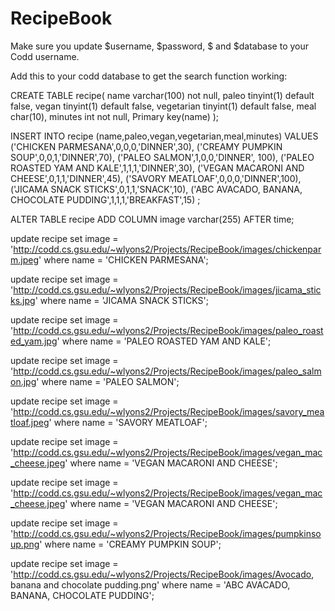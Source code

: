 # RecipeBook


Make sure you update $username, $password, $ and $database to your Codd username.


Add this to your codd database to get the search function working:

CREATE TABLE recipe(
name varchar(100) not null,
paleo tinyint(1) default false,
vegan tinyint(1) default false,
vegetarian tinyint(1) default false,
meal char(10),
minutes int not null,
Primary key(name)
);

INSERT INTO recipe (name,paleo,vegan,vegetarian,meal,minutes)
VALUES
('CHICKEN PARMESANA',0,0,0,'DINNER',30),
('CREAMY PUMPKIN SOUP',0,0,1,'DINNER',70),
('PALEO SALMON',1,0,0,'DINNER', 100),
('PALEO ROASTED YAM AND KALE',1,1,1,'DINNER',30),
('VEGAN MACARONI AND CHEESE',0,1,1,'DINNER',45),
('SAVORY MEATLOAF',0,0,0,'DINNER',100),
('JICAMA SNACK STICKS',0,1,1,'SNACK',10),
('ABC AVACADO, BANANA, CHOCOLATE PUDDING',1,1,1,'BREAKFAST',15)
;

ALTER TABLE recipe ADD COLUMN image varchar(255) AFTER time;

update recipe set image = 'http://codd.cs.gsu.edu/~wlyons2/Projects/RecipeBook/images/chickenparm.jpeg' where name = 'CHICKEN PARMESANA';

update recipe set image = 'http://codd.cs.gsu.edu/~wlyons2/Projects/RecipeBook/images/jicama_sticks.jpg' where name = 'JICAMA SNACK STICKS';

update recipe set image = 'http://codd.cs.gsu.edu/~wlyons2/Projects/RecipeBook/images/paleo_roasted_yam.jpg' where name = 'PALEO ROASTED YAM AND KALE';

update recipe set image = 'http://codd.cs.gsu.edu/~wlyons2/Projects/RecipeBook/images/paleo_salmon.jpg' where name = 'PALEO SALMON';

update recipe set image = 'http://codd.cs.gsu.edu/~wlyons2/Projects/RecipeBook/images/savory_meatloaf.jpeg' where name = 'SAVORY MEATLOAF';

update recipe set image = 'http://codd.cs.gsu.edu/~wlyons2/Projects/RecipeBook/images/vegan_mac_cheese.jpeg' where name = 'VEGAN MACARONI AND CHEESE';

update recipe set image = 'http://codd.cs.gsu.edu/~wlyons2/Projects/RecipeBook/images/vegan_mac_cheese.jpeg' where name = 'VEGAN MACARONI AND CHEESE';

update recipe set image = 'http://codd.cs.gsu.edu/~wlyons2/Projects/RecipeBook/images/pumpkinsoup.png' where name = 'CREAMY PUMPKIN SOUP';

update recipe set image = 'http://codd.cs.gsu.edu/~wlyons2/Projects/RecipeBook/images/Avocado, banana and chocolate pudding.png' where name = 'ABC AVACADO, BANANA, CHOCOLATE PUDDING';
